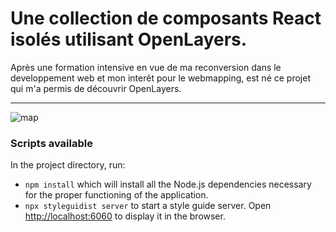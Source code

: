 # Une collection de composants React isolés utilisant OpenLayers.

Après une formation intensive en vue de ma reconversion dans le developpement web et mon interêt pour le webmapping, est né ce projet qui m'a permis de découvrir OpenLayers.

---


![map](https://user-images.githubusercontent.com/44428775/101046530-65ce3c00-3581-11eb-8313-d4d253ac48d2.gif)

### Scripts available

In the project directory, run:
-  `npm install` which will install all the Node.js dependencies necessary for the proper functioning of the application.
-  `npx styleguidist server` to start a style guide server. Open [http://localhost:6060](http://localhost:6060) to display it in the browser.


